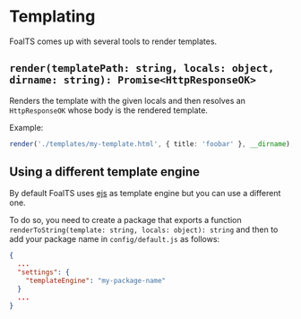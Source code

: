# Templating

FoalTS comes up with several tools to render templates.

## `render(templatePath: string, locals: object, dirname: string): Promise<HttpResponseOK>`

Renders the template with the given locals and then resolves an `HttpResponseOK` whose body is the rendered template.

Example:
```typescript
render('./templates/my-template.html', { title: 'foobar' }, __dirname);
```

## Using a different template engine

By default FoalTS uses [ejs](http://ejs.co/) as template engine but you can use a different one.

To do so, you need to create a package that exports a function `renderToString(template: string, locals: object): string` and then to add your package name in `config/default.js` as follows:

```json
{
  ...
  "settings": {
    "templateEngine": "my-package-name"
  }
  ...
}
```

